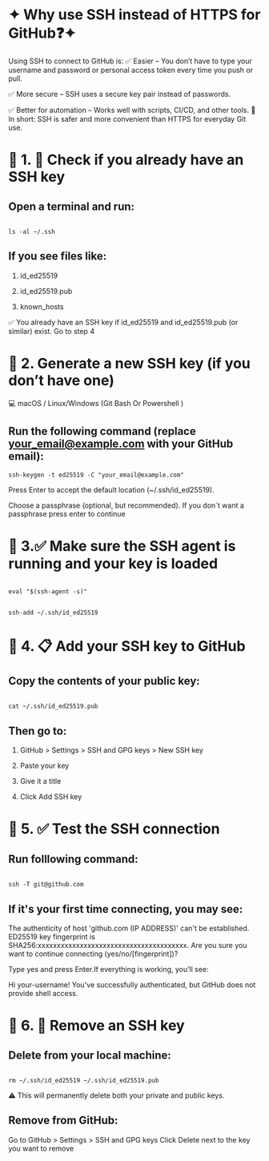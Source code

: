 
# ✦ Why use SSH instead of HTTPS for GitHub❓✦

Using SSH to connect to GitHub is:
✅ Easier – You don’t have to type your username and password or personal access token every time you push or pull.

✅ More secure – SSH uses a secure key pair instead of passwords.

✅ Better for automation – Works well with scripts, CI/CD, and other tools.
🔐 In short: SSH is safer and more convenient than HTTPS for everyday Git use.


# 🔹 1.  🔎 Check if you already have an SSH key

##  Open a terminal and run:

```Shell 

ls -al ~/.ssh

```

## If you see files like:

1. id_ed25519

2. id_ed25519.pub

3. known_hosts

✅ You already have an SSH key if id_ed25519 and id_ed25519.pub (or similar) exist. Go to step 4 

# 🔹 2. Generate a new SSH key (if you don’t have one)

💻 macOS / Linux/Windows (Git Bash Or Powershell )

## Run the following command (replace your_email@example.com with your GitHub email):

``` Shell 
ssh-keygen -t ed25519 -C "your_email@example.com"

```

Press Enter to accept the default location (~/.ssh/id_ed25519).

Choose a passphrase (optional, but recommended).
If you don´t want a passphrase press enter to continue 


# 🔹 3.✅  Make sure the SSH agent is running and your key is loaded


``` Shell

eval "$(ssh-agent -s)"

```

```Shell

ssh-add ~/.ssh/id_ed25519

```

# 🔹 4. 📋 Add your SSH key to GitHub

## Copy the contents of your public key:

```Shell 

cat ~/.ssh/id_ed25519.pub

```

## Then go to:

1. GitHub > Settings > SSH and GPG keys > New SSH key

2. Paste your key

3. Give it a title

4. Click Add SSH key


# 🔹 5. ✅ Test the SSH connection

## Run folllowing command: 

```Shell

ssh -T git@github.com

```

## If it's your first time connecting, you may see:

The authenticity of host 'github.com (IP ADDRESS)' can't be established.
ED25519 key fingerprint is SHA256:xxxxxxxxxxxxxxxxxxxxxxxxxxxxxxxxxxxxxxx.
Are you sure you want to continue connecting (yes/no/[fingerprint])?

Type yes and press Enter.If everything is working, you’ll see:

Hi your-username! You've successfully authenticated, but GitHub does not provide shell access.

# 🔹 6. 🧼 Remove an SSH key

## Delete from your local machine:

```Shell 

rm ~/.ssh/id_ed25519 ~/.ssh/id_ed25519.pub

```

⚠️ This will permanently delete both your private and public keys.

## Remove from GitHub:

Go to GitHub > Settings > SSH and GPG keys
Click Delete next to the key you want to remove


